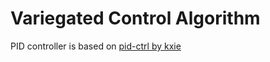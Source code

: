 # Variegated Control Algorithm

PID controller is based on [pid-ctrl by kxie](https://github.com/ua-kxie/pid-ctrl)